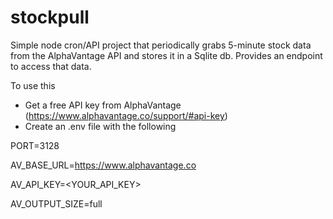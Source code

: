 # stockpull
Simple node cron/API project that periodically grabs 5-minute stock data from the AlphaVantage API and stores it in a Sqlite db. Provides  an endpoint to access that data. 

To use this
* Get a free API key from AlphaVantage (https://www.alphavantage.co/support/#api-key)
* Create an .env file with the following 

PORT=3128

AV_BASE_URL=https://www.alphavantage.co

AV_API_KEY=<YOUR_API_KEY>

AV_OUTPUT_SIZE=full
